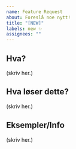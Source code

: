 ```yaml
---
name: Feature Request
about: Foreslå noe nytt!
title: "[NEW]"
labels: new ✨
assignees: ""
---
```


## Hva?

(skriv her.)

## Hva løser dette?

(skriv her.)

## Eksempler/Info

<!--
Del gjerne eksempel av lignende løsninger som er i bruk idag, URL/Screenshots etc.
Link gjerne til relaterte issues her også.
-->

(skriv her.)
